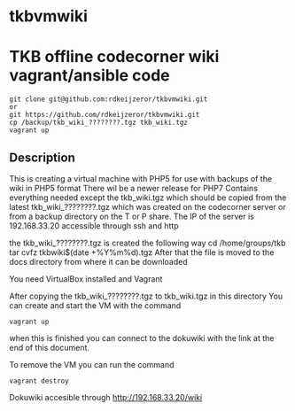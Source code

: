 # tkbvmwiki
# TKB offline codecorner wiki vagrant/ansible code

```
git clone git@github.com:rdkeijzeror/tkbvmwiki.git
or
git https://github.com/rdkeijzeror/tkbvmwiki.git
cp /backup/tkb_wiki_????????.tgz tkb_wiki.tgz
vagrant up
```
 
## Description
This is creating a virtual machine with PHP5 for use with backups of the wiki in PHP5 format
There wil be a newer release for PHP7
Contains everything needed except the tkb_wiki.tgz which should be
copied from the latest tkb_wiki_????????.tgz which was created on
the codecorner server or from a backup directory on the T or P share.
The IP of the server is 192.168.33.20 accessible through 
ssh and http

the tkb_wiki_????????.tgz is created the following way
  cd /home/groups/tkb
  tar cvfz tkbwiki$(date +%Y%m%d).tgz
After that the file is moved to the docs directory from where it can be downloaded

You need VirtualBox installed and Vagrant

After copying the tkb_wiki_????????.tgz to tkb_wiki.tgz in this directory
You can create and start the VM with the command 
```
vagrant up
```
when this is finished you can connect to the dokuwiki with the link
at the end of this document.

To remove the VM you can run the command
```
vagrant destroy
```

Dokuwiki accesible through http://192.168.33.20/wiki


